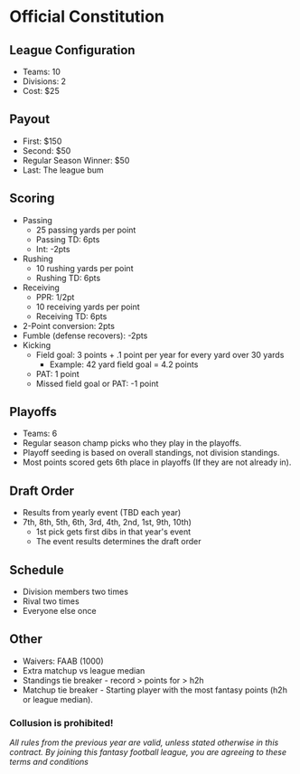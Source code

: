 # Official Constitution

## League Configuration
* Teams: 10	
* Divisions: 2 
* Cost: $25	

## Payout
* First: $150
* Second: $50 
* Regular Season Winner: $50	
* Last: The league bum

## Scoring
* Passing
  * 25 passing yards per point
  * Passing TD: 6pts
  * Int: -2pts
* Rushing
  * 10 rushing yards per point
  * Rushing TD: 6pts
* Receiving 
  * PPR: 1/2pt
  * 10 receiving yards per point
  * Receiving TD: 6pts
* 2-Point conversion: 2pts
* Fumble (defense recovers): -2pts
* Kicking
  * Field goal: 3 points + .1 point per year for every yard over 30 yards
    * Example: 42 yard field goal = 4.2 points 
  * PAT: 1 point
  * Missed field goal or PAT: -1 point

## Playoffs
* Teams: 6		
* Regular season champ picks who they play in the playoffs. 
* Playoff seeding is based on overall standings, not division standings.
* Most points scored gets 6th place in playoffs (If they are not already in). 

## Draft Order
* Results from yearly event (TBD each year)
* 7th, 8th, 5th, 6th, 3rd, 4th, 2nd, 1st, 9th, 10th) 
  * 1st pick gets first dibs in that year's event
  * The event results determines the draft order

## Schedule
* Division members two times
* Rival two times
* Everyone else once

## Other
* Waivers: FAAB (1000)
* Extra matchup vs league median
* Standings tie breaker - record > points for > h2h 
* Matchup tie breaker - Starting player with the most fantasy points (h2h or league median).

### Collusion is prohibited! 


*All rules from the previous year are valid, unless stated otherwise in this contract. By joining this fantasy football league, you are agreeing to these terms and conditions*
